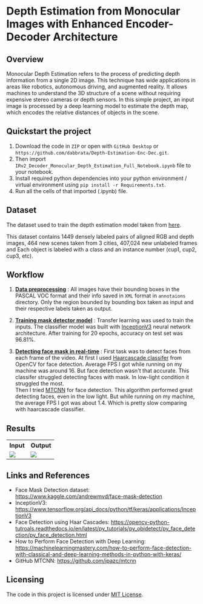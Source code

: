 # Depth Estimation from Monocular Images with Enhanced Encoder-Decoder Architecture

## Overview
Monocular Depth Estimation refers to the process of predicting depth information from a single 2D image. This technique has wide applications in areas like robotics, autonomous driving, and augmented reality. It allows machines to understand the 3D structure of a scene without requiring expensive stereo cameras or depth sensors.
In this simple project, an input image is processed by a deep learning model to estimate the depth map, which encodes the relative distances of objects in the scene.

## Quickstart the project
1. Download the code in `ZIP` or open with `GitHub Desktop` or `https://github.com/dabbrata/Depth-Estimation-Enc-Dec.git`.
2. Then import `IRv2_Decoder_Monocular_Depth_Estimation_Full_Notebook.ipynb` file to your notebook.
3. Install required python dependencies into your python environment / virtual environment using `pip install -r Requirements.txt`.
4. Run all the cells of that imported (.ipynb) file.

## Dataset
The dataset used to train the depth estimation model taken from <a href="https://www.kaggle.com/datasets/soumikrakshit/nyu-depth-v2">here</a>.


This dataset contains 1449 densely labeled pairs of aligned RGB and depth images, 464 new scenes taken from 3 cities, 
407,024 new unlabeled frames and Each object is labeled with a class and an instance number (cup1, cup2, cup3, etc).

## Workflow
1. <b><a href="https://github.com/FarhanSadaf/face-mask-detection/blob/master/1_data-preprocessing.ipynb">Data preprocessing</a></b> : 
All images have their bounding boxes in the PASCAL VOC format and their info saved in `XML` format in `annotaions` directory. 
Only the region bounded by bounding box taken as input and their respective labels taken as output.

2. <b><a href="https://github.com/FarhanSadaf/face-mask-detection/blob/master/2_training-face-mask-model.ipynb">Training mask detector model</a></b> :
Transfer learning was used to train the inputs. The classifier model was built with <a href="https://www.tensorflow.org/api_docs/python/tf/keras/applications/InceptionV3">InceptionV3</a> neural network architecture.
After training for 20 epochs, accuracy on test set was 96.81%.

3. <b><a href="https://github.com/FarhanSadaf/face-mask-detection/blob/master/3.2_detecting-mask-w-mtcnn.ipynb">Detecting face mask </a><a href="https://github.com/FarhanSadaf/face-mask-detection/blob/master/3.1_detecting-mask-w-haarcascade.ipynb">in real-time</a></b> :
First task was to detect faces from each frame of the video. 
At first I used <a href="https://github.com/FarhanSadaf/face-mask-detection/blob/master/3.1_detecting-mask-w-haarcascade.ipynb">Haarcascade classifer</a> from OpenCV for face detection. Average FPS I got while running on my machine was around 16. 
But face detection wasn't that accurate. This classifer struggled detecting faces with mask. In low-light condition it struggled the most.
<br/>Then I tried <a href="https://github.com/FarhanSadaf/face-mask-detection/blob/master/3.2_detecting-mask-w-mtcnn.ipynb">MTCNN</a> for face detection. 
This algorithm performed great detecting faces, even in the low light. But while running on my machine, the average FPS I got was about 1.4. 
Which is pretty slow comparing with haarcascade classifier. 

## Results
<table>
<tr>
<th>Input</th>
<th>Output</th>
</tr>
<tr>
<td><img src="images/test.jpg"/></td>
<td><img src="images/test-result.png"/></td>
</tr>
</table>

## Links and References
- Face Mask Detection dataset: https://www.kaggle.com/andrewmvd/face-mask-detection
- InceptionV3: https://www.tensorflow.org/api_docs/python/tf/keras/applications/InceptionV3
- Face Detection using Haar Cascades: https://opencv-python-tutroals.readthedocs.io/en/latest/py_tutorials/py_objdetect/py_face_detection/py_face_detection.html
- How to Perform Face Detection with Deep Learning: https://machinelearningmastery.com/how-to-perform-face-detection-with-classical-and-deep-learning-methods-in-python-with-keras/
- GitHub MTCNN: https://github.com/ipazc/mtcnn

## Licensing
The code in this project is licensed under [MIT License](LICENSE).

